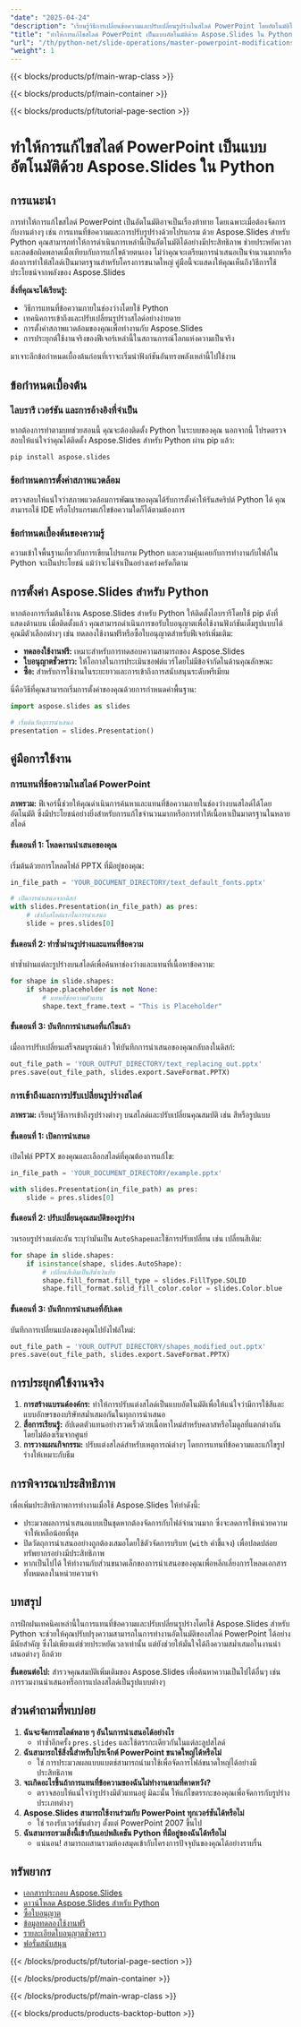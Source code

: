 ```yaml
---
"date": "2025-04-24"
"description": "เรียนรู้วิธีการเปลี่ยนข้อความและปรับเปลี่ยนรูปร่างในสไลด์ PowerPoint โดยอัตโนมัติโดยใช้ Aspose.Slides สำหรับ Python เหมาะอย่างยิ่งสำหรับการแก้ไขงานนำเสนอแบบเป็นกลุ่มอย่างมีประสิทธิภาพ"
"title": "ทำให้การแก้ไขสไลด์ PowerPoint เป็นแบบอัตโนมัติด้วย Aspose.Slides ใน Python"
"url": "/th/python-net/slide-operations/master-powerpoint-modifications-aspose-slides-python/"
"weight": 1
---
```


{{< blocks/products/pf/main-wrap-class >}}

{{< blocks/products/pf/main-container >}}

{{< blocks/products/pf/tutorial-page-section >}}
# ทำให้การแก้ไขสไลด์ PowerPoint เป็นแบบอัตโนมัติด้วย Aspose.Slides ใน Python

## การแนะนำ

การทำให้การแก้ไขสไลด์ PowerPoint เป็นอัตโนมัติอาจเป็นเรื่องท้าทาย โดยเฉพาะเมื่อต้องจัดการกับงานต่างๆ เช่น การแทนที่ข้อความและการปรับรูปร่างด้วยโปรแกรม ด้วย Aspose.Slides สำหรับ Python คุณสามารถทำให้การดำเนินการเหล่านี้เป็นอัตโนมัติได้อย่างมีประสิทธิภาพ ช่วยประหยัดเวลาและลดข้อผิดพลาดเมื่อเทียบกับการแก้ไขด้วยตนเอง ไม่ว่าคุณจะเตรียมการนำเสนอเป็นจำนวนมากหรือต้องการทำให้สไลด์เป็นมาตรฐานสำหรับโครงการขนาดใหญ่ คู่มือนี้จะแสดงให้คุณเห็นถึงวิธีการใช้ประโยชน์จากพลังของ Aspose.Slides

**สิ่งที่คุณจะได้เรียนรู้:**
- วิธีการแทนที่ข้อความภายในช่องว่างโดยใช้ Python
- เทคนิคการเข้าถึงและปรับเปลี่ยนรูปร่างสไลด์อย่างง่ายดาย
- การตั้งค่าสภาพแวดล้อมของคุณเพื่อทำงานกับ Aspose.Slides
- การประยุกต์ใช้งานจริงของฟีเจอร์เหล่านี้ในสถานการณ์โลกแห่งความเป็นจริง

มาเจาะลึกข้อกำหนดเบื้องต้นก่อนที่เราจะเริ่มนำฟังก์ชันอันทรงพลังเหล่านี้ไปใช้งาน

## ข้อกำหนดเบื้องต้น

### ไลบรารี เวอร์ชัน และการอ้างอิงที่จำเป็น
หากต้องการทำตามบทช่วยสอนนี้ คุณจะต้องติดตั้ง Python ในระบบของคุณ นอกจากนี้ โปรดตรวจสอบให้แน่ใจว่าคุณได้ติดตั้ง Aspose.Slides สำหรับ Python ผ่าน pip แล้ว:

```bash
pip install aspose.slides
```

### ข้อกำหนดการตั้งค่าสภาพแวดล้อม
ตรวจสอบให้แน่ใจว่าสภาพแวดล้อมการพัฒนาของคุณได้รับการตั้งค่าให้รันสคริปต์ Python ได้ คุณสามารถใช้ IDE หรือโปรแกรมแก้ไขข้อความใดก็ได้ตามต้องการ

### ข้อกำหนดเบื้องต้นของความรู้
ความเข้าใจพื้นฐานเกี่ยวกับการเขียนโปรแกรม Python และความคุ้นเคยกับการทำงานกับไฟล์ใน Python จะเป็นประโยชน์ แม้ว่าจะไม่จำเป็นอย่างเคร่งครัดก็ตาม

## การตั้งค่า Aspose.Slides สำหรับ Python
หากต้องการเริ่มต้นใช้งาน Aspose.Slides สำหรับ Python ให้ติดตั้งไลบรารีโดยใช้ pip ดังที่แสดงด้านบน เมื่อติดตั้งแล้ว คุณสามารถดำเนินการขอรับใบอนุญาตเพื่อใช้งานฟังก์ชันเต็มรูปแบบได้ คุณมีตัวเลือกต่างๆ เช่น ทดลองใช้งานฟรีหรือซื้อใบอนุญาตสำหรับฟีเจอร์เพิ่มเติม:

- **ทดลองใช้งานฟรี:** เหมาะสำหรับการทดสอบความสามารถของ Aspose.Slides
- **ใบอนุญาตชั่วคราว:** ให้โอกาสในการประเมินซอฟต์แวร์โดยไม่มีข้อจำกัดในด้านคุณลักษณะ
- **ซื้อ:** สำหรับการใช้งานในระยะยาวและการเข้าถึงการสนับสนุนระดับพรีเมียม

นี่คือวิธีที่คุณสามารถเริ่มการตั้งค่าของคุณด้วยการกำหนดค่าพื้นฐาน:

```python
import aspose.slides as slides

# เริ่มต้นวัตถุการนำเสนอ
presentation = slides.Presentation()
```

## คู่มือการใช้งาน

### การแทนที่ข้อความในสไลด์ PowerPoint

**ภาพรวม:**
ฟีเจอร์นี้ช่วยให้คุณดำเนินการค้นหาและแทนที่ข้อความภายในช่องว่างบนสไลด์ได้โดยอัตโนมัติ ซึ่งมีประโยชน์อย่างยิ่งสำหรับการแก้ไขจำนวนมากหรือการทำให้เนื้อหาเป็นมาตรฐานในหลายสไลด์

#### ขั้นตอนที่ 1: โหลดงานนำเสนอของคุณ
เริ่มต้นด้วยการโหลดไฟล์ PPTX ที่มีอยู่ของคุณ:

```python
in_file_path = 'YOUR_DOCUMENT_DIRECTORY/text_default_fonts.pptx'

# เปิดการนำเสนอจากดิสก์
with slides.Presentation(in_file_path) as pres:
    # เข้าถึงสไลด์แรกในการนำเสนอ
    slide = pres.slides[0]
```

#### ขั้นตอนที่ 2: ทำซ้ำผ่านรูปร่างและแทนที่ข้อความ
ทำซ้ำผ่านแต่ละรูปร่างบนสไลด์เพื่อค้นหาช่องว่างและแทนที่เนื้อหาข้อความ:

```python
for shape in slide.shapes:
    if shape.placeholder is not None:
        # แทนที่ข้อความตัวแทน
        shape.text_frame.text = "This is Placeholder"
```

#### ขั้นตอนที่ 3: บันทึกการนำเสนอที่แก้ไขแล้ว
เมื่อการปรับเปลี่ยนเสร็จสมบูรณ์แล้ว ให้บันทึกการนำเสนอของคุณกลับลงในดิสก์:

```python
out_file_path = 'YOUR_OUTPUT_DIRECTORY/text_replacing_out.pptx'
pres.save(out_file_path, slides.export.SaveFormat.PPTX)
```

### การเข้าถึงและการปรับเปลี่ยนรูปร่างสไลด์

**ภาพรวม:**
เรียนรู้วิธีการเข้าถึงรูปร่างต่างๆ บนสไลด์และปรับเปลี่ยนคุณสมบัติ เช่น สีหรือรูปแบบ

#### ขั้นตอนที่ 1: เปิดการนำเสนอ
เปิดไฟล์ PPTX ของคุณและเลือกสไลด์ที่คุณต้องการแก้ไข:

```python
in_file_path = 'YOUR_DOCUMENT_DIRECTORY/example.pptx'

with slides.Presentation(in_file_path) as pres:
    slide = pres.slides[0]
```

#### ขั้นตอนที่ 2: ปรับเปลี่ยนคุณสมบัติของรูปร่าง
วนรอบรูปร่างแต่ละอัน ระบุว่ามันเป็น `AutoShape`และใช้การปรับเปลี่ยน เช่น เปลี่ยนสีเติม:

```python
for shape in slide.shapes:
    if isinstance(shape, slides.AutoShape):
        # เปลี่ยนสีเติมเป็นสีน้ำเงินทึบ
        shape.fill_format.fill_type = slides.FillType.SOLID
        shape.fill_format.solid_fill_color.color = slides.Color.blue
```

#### ขั้นตอนที่ 3: บันทึกการนำเสนอที่อัปเดต
บันทึกการเปลี่ยนแปลงของคุณไปยังไฟล์ใหม่:

```python
out_file_path = 'YOUR_OUTPUT_DIRECTORY/shapes_modified_out.pptx'
pres.save(out_file_path, slides.export.SaveFormat.PPTX)
```

## การประยุกต์ใช้งานจริง
1. **การสร้างแบรนด์องค์กร:** ทำให้การปรับแต่งสไลด์เป็นแบบอัตโนมัติเพื่อให้แน่ใจว่ามีการใช้สีและแบบอักษรของบริษัทสม่ำเสมอกันในทุกการนำเสนอ
2. **สื่อการเรียนรู้:** อัปเดตตัวแทนอย่างรวดเร็วด้วยเนื้อหาใหม่สำหรับคลาสหรือโมดูลที่แตกต่างกันโดยไม่ต้องเริ่มจากศูนย์
3. **การวางแผนกิจกรรม:** ปรับแต่งสไลด์สำหรับเหตุการณ์ต่างๆ โดยการแทนที่ข้อความและแก้ไขรูปร่างให้เหมาะกับธีม

## การพิจารณาประสิทธิภาพ
เพื่อเพิ่มประสิทธิภาพการทำงานเมื่อใช้ Aspose.Slides ให้ทำดังนี้:
- ประมวลผลการนำเสนอแบบเป็นชุดหากต้องจัดการกับไฟล์จำนวนมาก ซึ่งจะลดการใช้หน่วยความจำให้เหลือน้อยที่สุด
- ปิดวัตถุการนำเสนออย่างถูกต้องเสมอโดยใช้ตัวจัดการบริบท (`with` คำชี้แจง) เพื่อปลดปล่อยทรัพยากรอย่างมีประสิทธิภาพ
- หากเป็นไปได้ ให้ทำงานกับส่วนขนาดเล็กของการนำเสนอของคุณเพื่อหลีกเลี่ยงการโหลดเอกสารทั้งหมดลงในหน่วยความจำ

## บทสรุป
การฝึกฝนเทคนิคเหล่านี้ในการแทนที่ข้อความและปรับเปลี่ยนรูปร่างโดยใช้ Aspose.Slides สำหรับ Python จะช่วยให้คุณปรับปรุงความสามารถในการทำงานอัตโนมัติของสไลด์ PowerPoint ได้อย่างมีนัยสำคัญ ซึ่งไม่เพียงแต่ช่วยประหยัดเวลาเท่านั้น แต่ยังช่วยให้มั่นใจได้ถึงความสม่ำเสมอในงานนำเสนอต่างๆ อีกด้วย

**ขั้นตอนต่อไป:**
สำรวจคุณสมบัติเพิ่มเติมของ Aspose.Slides เพื่อค้นหาความเป็นไปได้อื่นๆ เช่น การรวมงานนำเสนอหรือการแปลงสไลด์เป็นรูปแบบต่างๆ

## ส่วนคำถามที่พบบ่อย
1. **ฉันจะจัดการสไลด์หลาย ๆ อันในการนำเสนอได้อย่างไร**
   - ทำซ้ำอีกครั้ง `pres.slides` และใช้ตรรกะเดียวกันในแต่ละลูปสไลด์
2. **ฉันสามารถใช้สิ่งนี้สำหรับโปรเจ็กต์ PowerPoint ขนาดใหญ่ได้หรือไม่**
   - ใช่ การประมวลผลแบบแบตช์สามารถนำมาใช้เพื่อจัดการไฟล์ขนาดใหญ่ได้อย่างมีประสิทธิภาพ
3. **จะเกิดอะไรขึ้นถ้าการแทนที่ข้อความของฉันไม่ทำงานตามที่คาดหวัง?**
   - ตรวจสอบให้แน่ใจว่ารูปร่างมีตัวแทนอยู่ มิฉะนั้น ให้แก้ไขตรรกะของคุณเพื่อจัดการกับรูปร่างประเภทต่างๆ
4. **Aspose.Slides สามารถใช้งานร่วมกับ PowerPoint ทุกเวอร์ชันได้หรือไม่**
   - ใช่ รองรับเวอร์ชันต่างๆ ตั้งแต่ PowerPoint 2007 ขึ้นไป
5. **ฉันสามารถรวมสิ่งนี้เข้ากับแอปพลิเคชัน Python ที่มีอยู่ของฉันได้หรือไม่**
   - แน่นอน! สามารถผสานรวมห้องสมุดเข้ากับโครงการปัจจุบันของคุณได้อย่างราบรื่น

## ทรัพยากร
- [เอกสารประกอบ Aspose.Slides](https://reference.aspose.com/slides/python-net/)
- [ดาวน์โหลด Aspose.Slides สำหรับ Python](https://releases.aspose.com/slides/python-net/)
- [ซื้อใบอนุญาต](https://purchase.aspose.com/buy)
- [ข้อมูลทดลองใช้งานฟรี](https://releases.aspose.com/slides/python-net/)
- [รายละเอียดใบอนุญาตชั่วคราว](https://purchase.aspose.com/temporary-license/)
- [ฟอรั่มสนับสนุน](https://forum.aspose.com/c/slides/11)

{{< /blocks/products/pf/tutorial-page-section >}}

{{< /blocks/products/pf/main-container >}}

{{< /blocks/products/pf/main-wrap-class >}}

{{< blocks/products/products-backtop-button >}}